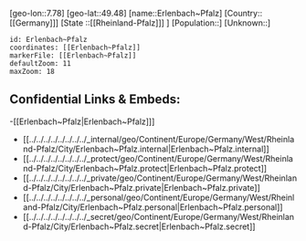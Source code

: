 ﻿---
location: [49.48,7.78]
mapzoom: [7,12] 
mapmarker: city 
type: City
tags:
- geo/City


SpocWebEntityId: 30056
isDeleted: false
confidential: public

---
[geo-lon::7.78]
[geo-lat::49.48]
[name::Erlenbach~Pfalz]
[Country::[[Germany]]]
[State ::[[Rheinland-Pfalz]]] ]
[Population::]
[Unknown::]


```leaflet
id: Erlenbach~Pfalz
coordinates: [[Erlenbach~Pfalz]]
markerFile: [[Erlenbach~Pfalz]]
defaultZoom: 11 
maxZoom: 18
```


## Confidential Links & Embeds: 
-[[Erlenbach~Pfalz|Erlenbach~Pfalz]]] 
- [[../../../../../../../../_internal/geo/Continent/Europe/Germany/West/Rheinland-Pfalz/City/Erlenbach~Pfalz.internal|Erlenbach~Pfalz.internal]] 
- [[../../../../../../../../_protect/geo/Continent/Europe/Germany/West/Rheinland-Pfalz/City/Erlenbach~Pfalz.protect|Erlenbach~Pfalz.protect]] 
- [[../../../../../../../../_private/geo/Continent/Europe/Germany/West/Rheinland-Pfalz/City/Erlenbach~Pfalz.private|Erlenbach~Pfalz.private]] 
- [[../../../../../../../../_personal/geo/Continent/Europe/Germany/West/Rheinland-Pfalz/City/Erlenbach~Pfalz.personal|Erlenbach~Pfalz.personal]] 
- [[../../../../../../../../_secret/geo/Continent/Europe/Germany/West/Rheinland-Pfalz/City/Erlenbach~Pfalz.secret|Erlenbach~Pfalz.secret]] 
